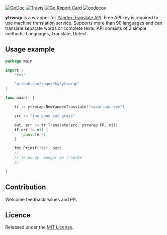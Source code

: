 [![GoDoc](https://godoc.org/github.com/rogozhka/ytrwrap?status.svg)](https://godoc.org/github.com/rogozhka/ytrwrap)
[![Travis](https://travis-ci.org/rogozhka/ytrwrap.svg?branch=master)](https://travis-ci.org/rogozhka/ytrwrap)
[![Go Report Card](https://goreportcard.com/badge/github.com/rogozhka/ytrwrap)](https://goreportcard.com/report/github.com/rogozhka/ytrwrap)
[![codecov](https://codecov.io/gh/rogozhka/ytrwrap/branch/master/graph/badge.svg)](https://codecov.io/gh/rogozhka/ytrwrap)

**ytrwrap** is a wrapper for [Yandex.Translate API](https://tech.yandex.com/translate/). Free API key is required to use machine translation service. Supports more than 90 languages and can translate separate words or complete texts. API consists of 3 simple methods: Languages, Translate, Detect.

## Usage example

```go
package main

import (
	"fmt"

	"github.com/rogozhka/ytrwrap"
)

func main() {

	tr := ytrwrap.NewYandexTranslate("<your-api-key")

	src := "the pony eat grass"

	out, err := tr.Translate(src, ytrwrap.FR, nil)
	if err != nil {
		panic(err)
	}

	fmt.Printf("%s", out)
	//
	// le poney, manger de l'herbe
	//

}
```



## Contribution

Welcome feedback Issues and PR.



## Licence

Released under the [MIT License](https://github.com/rogozhka/ytrwrap/blob/master/LICENSE).
